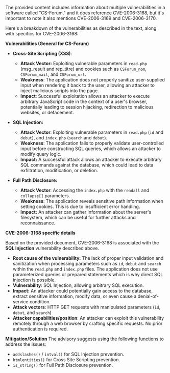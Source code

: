 The provided content includes information about multiple vulnerabilities in a software called "CS-Forum," and it does reference CVE-2006-3168, but it's important to note it also mentions CVE-2006-3169 and CVE-2006-3170.

Here's a breakdown of the vulnerabilities as described in the text, along with specifics for CVE-2006-3168:

**Vulnerabilities (General for CS-Forum)**

*   **Cross-Site Scripting (XSS)**:
    *   **Attack Vector:** Exploiting vulnerable parameters in `read.php` (msg\_result and rep\_titre) and cookies such as `CSForum_nom`, `CSForum_mail`, and `CSForum_url`.
    *   **Weakness**: The application does not properly sanitize user-supplied input when rendering it back to the user, allowing an attacker to inject malicious scripts into the page.
    *   **Impact**: Successful exploitation allows an attacker to execute arbitrary JavaScript code in the context of a user's browser, potentially leading to session hijacking, redirection to malicious websites, or defacement.

*   **SQL Injection:**
    *   **Attack Vector**: Exploiting vulnerable parameters in `read.php` (`id` and `debut`), and `index.php` (`search` and `debut`).
     *   **Weakness**: The application fails to properly validate user-controlled input before constructing SQL queries, which allows an attacker to modify query logic.
    *   **Impact:** A successful attack allows an attacker to execute arbitrary SQL commands against the database, which could lead to data exfiltration, modification, or deletion.

*   **Full Path Disclosure:**
    *   **Attack Vector**:  Accessing the `index.php` with the `readall` and `collapse[]` parameters.
    *   **Weakness**: The application reveals sensitive path information when setting cookies. This is due to insufficient error handling.
    *   **Impact:** An attacker can gather information about the server's filesystem, which can be useful for further attacks and reconnaissance.

**CVE-2006-3168 specific details**

Based on the provided document, CVE-2006-3168 is associated with the **SQL Injection** vulnerability described above.

*   **Root cause of the vulnerability:** The lack of proper input validation and sanitization when processing parameters such as `id`, `debut` and `search` within the `read.php` and `index.php` files. The application does not use parameterized queries or prepared statements which is why direct SQL injection is possible.
*   **Vulnerability**: SQL Injection, allowing arbitrary SQL execution.
*   **Impact:** An attacker could potentially gain access to the database, extract sensitive information, modify data, or even cause a denial-of-service condition.
*    **Attack vectors**: HTTP GET requests with manipulated parameters (`id`, `debut`, and `search`)
*    **Attacker capabilities/position**: An attacker can exploit this vulnerability remotely through a web browser by crafting specific requests. No prior authentication is required.

**Mitigation/Solution**
The advisory suggests using the following functions to address the issues:
*   `addslashes()` / `intval()` for SQL Injection prevention.
*   `htmlentities()` for Cross Site Scripting prevention.
*   `is_string()` for Full Path Disclosure prevention.